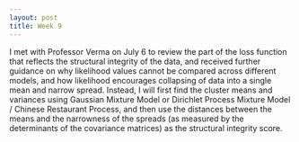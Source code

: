 ```yaml
---
layout: post
title: Week 9
---
```


I met with Professor Verma on July 6 to review the part of the loss function that reflects the structural integrity of the data, and received further guidance on why likelihood values cannot be compared across different models, and how likelihood encourages collapsing of data into a single mean and narrow spread. Instead, I will first find the cluster means and variances using Gaussian Mixture Model or Dirichlet Process Mixture Model / Chinese Restaurant Process, and then use the distances between the means and the narrowness of the spreads (as measured by the determinants of the covariance matrices) as the structural integrity score.
